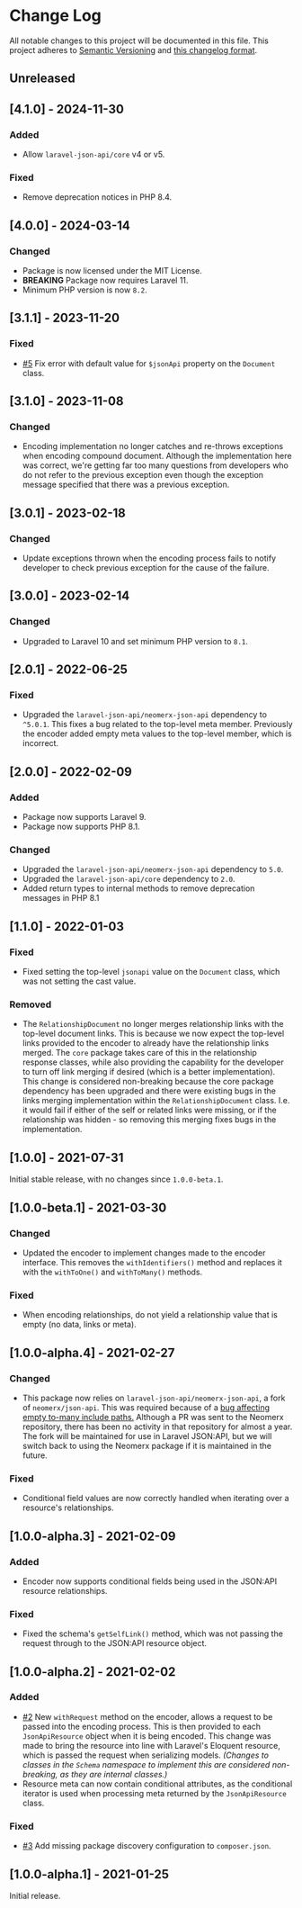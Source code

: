 # Change Log

All notable changes to this project will be documented in this file. This project adheres to
[Semantic Versioning](http://semver.org/) and [this changelog format](http://keepachangelog.com/).

## Unreleased

## [4.1.0] - 2024-11-30

### Added

- Allow `laravel-json-api/core` v4 or v5.

### Fixed

- Remove deprecation notices in PHP 8.4.

## [4.0.0] - 2024-03-14

### Changed

- Package is now licensed under the MIT License.
- **BREAKING** Package now requires Laravel 11.
- Minimum PHP version is now `8.2`.

## [3.1.1] - 2023-11-20

### Fixed

- [#5](https://github.com/laravel-json-api/encoder-neomerx/issues/5) Fix error with default value for `$jsonApi`
  property on the `Document` class.

## [3.1.0] - 2023-11-08

### Changed

- Encoding implementation no longer catches and re-throws exceptions when encoding compound document. Although the
  implementation here was correct, we're getting far too many questions from developers who do not refer to the previous
  exception even though the exception message specified that there was a previous exception.

## [3.0.1] - 2023-02-18

### Changed

- Update exceptions thrown when the encoding process fails to notify developer to check previous exception for the cause
  of the failure.

## [3.0.0] - 2023-02-14

### Changed

- Upgraded to Laravel 10 and set minimum PHP version to `8.1`.

## [2.0.1] - 2022-06-25

### Fixed

- Upgraded the `laravel-json-api/neomerx-json-api` dependency to `^5.0.1`. This fixes a bug related to the top-level
  meta member. Previously the encoder added empty meta values to the top-level member, which is incorrect.

## [2.0.0] - 2022-02-09

### Added

- Package now supports Laravel 9.
- Package now supports PHP 8.1.

### Changed

- Upgraded the `laravel-json-api/neomerx-json-api` dependency to `5.0`.
- Upgraded the `laravel-json-api/core` dependency to `2.0`.
- Added return types to internal methods to remove deprecation messages in PHP 8.1

## [1.1.0] - 2022-01-03

### Fixed

- Fixed setting the top-level `jsonapi` value on the `Document` class, which was not setting the cast value.

### Removed

- The `RelationshipDocument` no longer merges relationship links with the top-level document links. This is because we
  now expect the top-level links provided to the encoder to already have the relationship links merged. The `core`
  package takes care of this in the relationship response classes, while also providing the capability for the developer
  to turn off link merging if desired (which is a better implementation). This change is considered non-breaking because
  the core package dependency has been upgraded and there were existing bugs in the links merging implementation within
  the `RelationshipDocument` class. I.e. it would fail if either of the self or related links were missing, or if the
  relationship was hidden - so removing this merging fixes bugs in the implementation.

## [1.0.0] - 2021-07-31

Initial stable release, with no changes since `1.0.0-beta.1`.

## [1.0.0-beta.1] - 2021-03-30

### Changed

- Updated the encoder to implement changes made to the encoder interface. This removes the `withIdentifiers()` method
  and replaces it with the `withToOne()` and `withToMany()` methods.

### Fixed

- When encoding relationships, do not yield a relationship value that is empty (no data, links or meta).

## [1.0.0-alpha.4] - 2021-02-27

### Changed

- This package now relies on `laravel-json-api/neomerx-json-api`, a fork of `neomerx/json-api`. This was required
  because of a [bug affecting empty to-many include paths.](https://github.com/laravel-json-api/laravel/issues/11)
  Although a PR was sent to the Neomerx repository, there has been no activity in that repository for almost a year. The
  fork will be maintained for use in Laravel JSON:API, but we will switch back to using the Neomerx package if it is
  maintained in the future.

### Fixed

- Conditional field values are now correctly handled when iterating over a resource's relationships.

## [1.0.0-alpha.3] - 2021-02-09

### Added

- Encoder now supports conditional fields being used in the JSON:API resource relationships.

### Fixed

- Fixed the schema's `getSelfLink()` method, which was not passing the request through to the JSON:API resource object.

## [1.0.0-alpha.2] - 2021-02-02

### Added

- [#2](https://github.com/laravel-json-api/encoder-neomerx/pull/2)
  New `withRequest` method on the encoder, allows a request to be passed into the encoding process. This is then
  provided to each `JsonApiResource` object when it is being encoded. This change was made to bring the resource into
  line with Laravel's Eloquent resource, which is passed the request when serializing models. *(Changes to classes in
  the `Schema` namespace to implement this are considered non-breaking, as they are internal classes.)*
- Resource meta can now contain conditional attributes, as the conditional iterator is used when processing meta
  returned by the `JsonApiResource` class.

### Fixed

- [#3](https://github.com/laravel-json-api/encoder-neomerx/issues/3)
  Add missing package discovery configuration to `composer.json`.

## [1.0.0-alpha.1] - 2021-01-25

Initial release.

